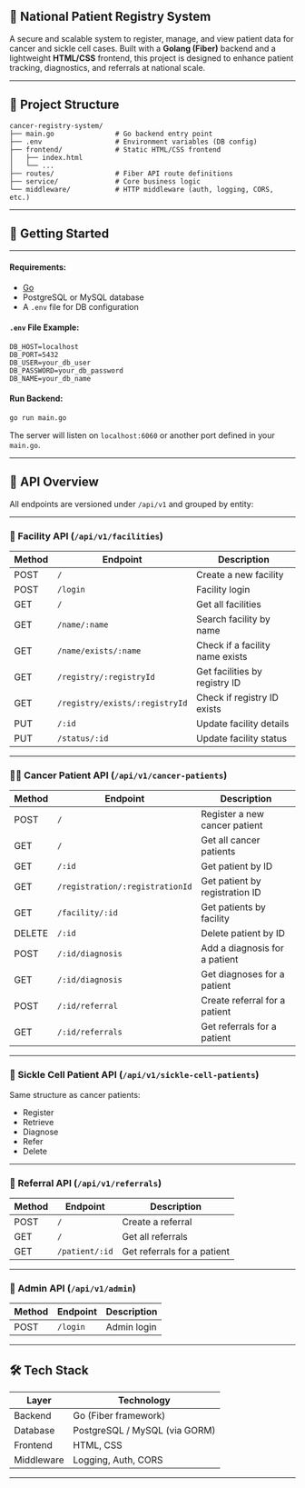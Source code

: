 ## 🧬 National Patient Registry System

A secure and scalable system to register, manage, and view patient data for cancer and sickle cell cases. Built with a **Golang (Fiber)** backend and a lightweight **HTML/CSS** frontend, this project is designed to enhance patient tracking, diagnostics, and referrals at national scale.

---

## 📁 Project Structure

```
cancer-registry-system/
├── main.go               # Go backend entry point
├── .env                  # Environment variables (DB config)
├── frontend/             # Static HTML/CSS frontend
│   ├── index.html
│   └── ...
├── routes/               # Fiber API route definitions
├── service/              # Core business logic
└── middleware/           # HTTP middleware (auth, logging, CORS, etc.)
```

---

## 🚀 Getting Started

---

#### Requirements:

- [Go](https://golang.org/dl/)
- PostgreSQL or MySQL database
- A `.env` file for DB configuration

#### `.env` File Example:

```env
DB_HOST=localhost
DB_PORT=5432
DB_USER=your_db_user
DB_PASSWORD=your_db_password
DB_NAME=your_db_name
```

#### Run Backend:

```bash
go run main.go
```

The server will listen on `localhost:6060` or another port defined in your `main.go`.

---

## 🔌 API Overview

All endpoints are versioned under `/api/v1` and grouped by entity:

---

### 🏥 Facility API (`/api/v1/facilities`)

| Method | Endpoint                       | Description                     |
| ------ | ------------------------------ | ------------------------------- |
| POST   | `/`                            | Create a new facility           |
| POST   | `/login`                       | Facility login                  |
| GET    | `/`                            | Get all facilities              |
| GET    | `/name/:name`                  | Search facility by name         |
| GET    | `/name/exists/:name`           | Check if a facility name exists |
| GET    | `/registry/:registryId`        | Get facilities by registry ID   |
| GET    | `/registry/exists/:registryId` | Check if registry ID exists     |
| PUT    | `/:id`                         | Update facility details         |
| PUT    | `/status/:id`                  | Update facility status          |

---

### 👨‍⚕️ Cancer Patient API (`/api/v1/cancer-patients`)

| Method | Endpoint                        | Description                    |
| ------ | ------------------------------- | ------------------------------ |
| POST   | `/`                             | Register a new cancer patient  |
| GET    | `/`                             | Get all cancer patients        |
| GET    | `/:id`                          | Get patient by ID              |
| GET    | `/registration/:registrationId` | Get patient by registration ID |
| GET    | `/facility/:id`                 | Get patients by facility       |
| DELETE | `/:id`                          | Delete patient by ID           |
| POST   | `/:id/diagnosis`                | Add a diagnosis for a patient  |
| GET    | `/:id/diagnosis`                | Get diagnoses for a patient    |
| POST   | `/:id/referral`                 | Create referral for a patient  |
| GET    | `/:id/referrals`                | Get referrals for a patient    |

---

### 🧬 Sickle Cell Patient API (`/api/v1/sickle-cell-patients`)

Same structure as cancer patients:

- Register
- Retrieve
- Diagnose
- Refer
- Delete

---

### 🔁 Referral API (`/api/v1/referrals`)

| Method | Endpoint       | Description                 |
| ------ | -------------- | --------------------------- |
| POST   | `/`            | Create a referral           |
| GET    | `/`            | Get all referrals           |
| GET    | `/patient/:id` | Get referrals for a patient |

---

### 🔐 Admin API (`/api/v1/admin`)

| Method | Endpoint | Description |
| ------ | -------- | ----------- |
| POST   | `/login` | Admin login |

---

## 🛠 Tech Stack

| Layer      | Technology                    |
| ---------- | ----------------------------- |
| Backend    | Go (Fiber framework)          |
| Database   | PostgreSQL / MySQL (via GORM) |
| Frontend   | HTML, CSS                     |
| Middleware | Logging, Auth, CORS           |

---
